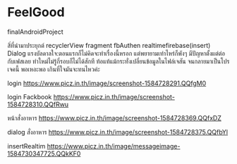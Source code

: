 # FeelGood
finalAndroidProject

สิ่ที่นำมาประยุกต์
recyclerView
fragment
fbAuthen
realtimefirebase(insert)
Dialog 
แรงบัลดาลใจ:ตอนแรกก็ไม่คิดจะทำเรื่องนี้หรอก แต่พยายามเท่าไหร่ก็พังๆ มีปัญหาตั้งแต่ต่อกับเฟสเลย ทำใหม่ไม่รู้กี่รอบก็ไม่ได้สักที 
ท้อแท้แม้กระทั่งเปลี่ยนข้อมูลในไฟล์เจสัน จนกลายมาเป็นโปรเจคนี้ พอเหอะพอ เกินที่ใจมันจะทนไหวค่ะ 

login
https://www.picz.in.th/image/screenshot-1584728291.QQfgM0

login Fackbook
https://www.picz.in.th/image/screenshot-1584728310.QQfRwu

หน้าสั่งอาหาร
https://www.picz.in.th/image/screenshot-1584728369.QQfxDZ


dialog สั่งอาหาร
https://www.picz.in.th/image/screenshot-1584728375.QQfbYl

insertRealtim
https://www.picz.in.th/image/messageimage-1584730347725.QQkKF0
